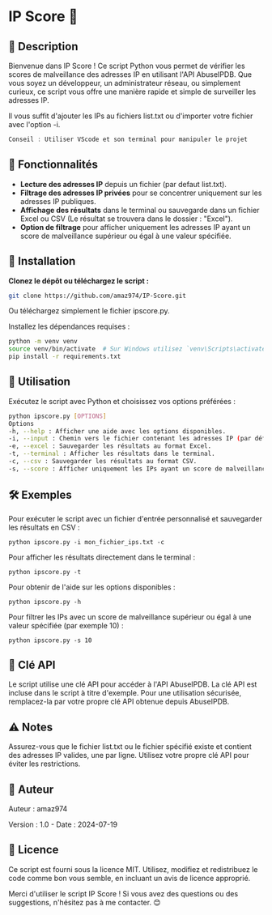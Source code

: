 # IP Score 🥇

## 🎉 Description

Bienvenue dans IP Score ! Ce script Python vous permet de vérifier les scores de malveillance des adresses IP en utilisant l'API AbuseIPDB. Que vous soyez un développeur, un administrateur réseau, ou simplement curieux, ce script vous offre une manière rapide et simple de surveiller les adresses IP.

Il vous suffit d'ajouter les IPs au fichiers list.txt ou d'importer votre fichier avec l'option -i.

```java
Conseil : Utiliser VScode et son terminal pour manipuler le projet
```
## 🌟 Fonctionnalités

- **Lecture des adresses IP** depuis un fichier (par defaut list.txt).
- **Filtrage des adresses IP privées** pour se concentrer uniquement sur les adresses IP publiques.
- **Affichage des résultats** dans le terminal ou sauvegarde dans un fichier Excel ou CSV (Le résultat se trouvera dans le dossier : "Excel").
- **Option de filtrage** pour afficher uniquement les adresses IP ayant un score de malveillance supérieur ou égal à une valeur spécifiée.

## 🚀 Installation

**Clonez le dépôt ou téléchargez le script :**

   ```bash
   git clone https://github.com/amaz974/IP-Score.git
   ```
Ou téléchargez simplement le fichier ipscore.py.

Installez les dépendances requises :
```bash
python -m venv venv
source venv/bin/activate  # Sur Windows utilisez `venv\Scripts\activate`
pip install -r requirements.txt
```
## 📜 Utilisation
Exécutez le script avec Python et choisissez vos options préférées :

```bash
python ipscore.py [OPTIONS]
Options
-h, --help : Afficher une aide avec les options disponibles.
-i, --input : Chemin vers le fichier contenant les adresses IP (par défaut : list.txt).
-e, --excel : Sauvegarder les résultats au format Excel.
-t, --terminal : Afficher les résultats dans le terminal.
-c, --csv : Sauvegarder les résultats au format CSV.
-s, --score : Afficher uniquement les IPs ayant un score de malveillance supérieur ou égal à cette valeur.
```
## 🛠️ Exemples
Pour exécuter le script avec un fichier d'entrée personnalisé et sauvegarder les résultats en CSV :

```
python ipscore.py -i mon_fichier_ips.txt -c
```
Pour afficher les résultats directement dans le terminal :

```
python ipscore.py -t
```
Pour obtenir de l'aide sur les options disponibles :

```
python ipscore.py -h
```
Pour filtrer les IPs avec un score de malveillance supérieur ou égal à une valeur spécifiée (par exemple 10) :

```
python ipscore.py -s 10
```

## 🔑 Clé API
Le script utilise une clé API pour accéder à l'API AbuseIPDB. La clé API est incluse dans le script à titre d'exemple. Pour une utilisation sécurisée, remplacez-la par votre propre clé API obtenue depuis AbuseIPDB. 

## ⚠️ Notes
Assurez-vous que le fichier list.txt ou le fichier spécifié existe et contient des adresses IP valides, une par ligne.
Utilisez votre propre clé API pour éviter les restrictions.

## 👤 Auteur
Auteur : amaz974

Version : 1.0 - Date : 2024-07-19

## 📜 Licence
Ce script est fourni sous la licence MIT. Utilisez, modifiez et redistribuez le code comme bon vous semble, en incluant un avis de licence approprié.

Merci d'utiliser le script IP Score ! Si vous avez des questions ou des suggestions, n'hésitez pas à me contacter. 😊







